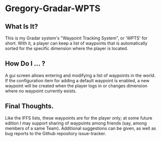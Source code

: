 # Gregory-Gradar-WPTS

## What Is It?
This is my Gradar system's "Waypoint Tracking System", or 'WPTS' for short. With it,
a player can keep a list of waypoints that is automatically sorted for the specific
dimension where the player is located.

## How Do I ... ?
A gui screen allows entering and modifying a list of waypoints in the world. If the
configuration item for adding a default waypoint is enabled, a new waypoint will be
created when the player logs in or changes dimension where no waypoint currently
exists.

## Final Thoughts.
Like the IFFS lists, these waypoints are for the player only; at some future edition
I may support sharing of waypoints among friends (say, among members of a same Team).
Additional suggestions can be given, as well as bug reports to the Github repository
issue-tracker.
